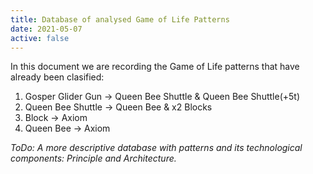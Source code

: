 ```yaml
---
title: Database of analysed Game of Life Patterns
date: 2021-05-07
active: false
---
```


In this document we are recording the Game of Life patterns that have already been clasified:

1. Gosper Glider Gun -> Queen Bee Shuttle & Queen Bee Shuttle(+5t)
2. Queen Bee Shuttle -> Queen Bee & x2 Blocks
3. Block -> Axiom
4. Queen Bee -> Axiom

*ToDo: A more descriptive database with patterns and its technological components: Principle and Architecture.*
